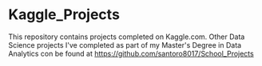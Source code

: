 # Kaggle_Projects
This repository contains projects completed on Kaggle.com. Other Data Science projects I've completed as part of my Master's Degree in Data Analytics con be found at https://github.com/santoro8017/School_Projects

